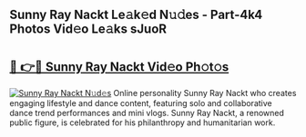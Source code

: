## Sunny Ray Nackt Le𝚊k𝚎d N𝚞𝚍es - Part-4k4 Photos Vid𝚎o Le𝚊ks sJuoR

# <h2><a href="http://fb5xkyw.evod.top/?m=Sunny+Ray+Nackt">🔗 👉🔴 Sunny Ray Nackt Vid𝚎o Ph𝚘t𝚘s</a></h2>

[![Sunny Ray Nackt N𝚞d𝚎s](https://i.imgur.com/8V9OHl7.gif)](http://fb5xkyw.evod.top/?m=Sunny+Ray+Nackt)
Online personality Sunny Ray Nackt who creates engaging lifestyle and dance content, featuring solo and collaborative dance trend performances and mini vlogs. Sunny Ray Nackt, a renowned public figure, is celebrated for his philanthropy and humanitarian work. 
